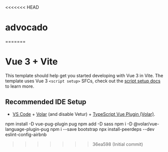 <<<<<<< HEAD

# advocado

=======

# Vue 3 + Vite

This template should help get you started developing with Vue 3 in Vite. The template uses Vue 3 `<script setup>` SFCs, check out the [script setup docs](https://v3.vuejs.org/api/sfc-script-setup.html#sfc-script-setup) to learn more.

## Recommended IDE Setup

- [VS Code](https://code.visualstudio.com/) + [Volar](https://marketplace.visualstudio.com/items?itemName=Vue.volar) (and disable Vetur) + [TypeScript Vue Plugin (Volar)](https://marketplace.visualstudio.com/items?itemName=Vue.vscode-typescript-vue-plugin).

npm install -D vue-pug-plugin pug
npm add -D sass
npm i -D @volar/vue-language-plugin-pug
npm i --save bootstrap
npx install-peerdeps --dev eslint-config-airbnb

> > > > > > > 36ea598 (Initial commit)
